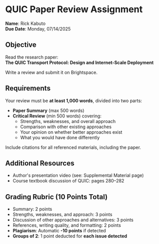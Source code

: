 # QUIC Paper Review Assignment

**Name**: Rick Kabuto  
**Due Date**: Monday, 07/14/2025  

## Objective  
Read the research paper:  
**The QUIC Transport Protocol: Design and Internet-Scale Deployment**  

Write a review and submit it on Brightspace.  

## Requirements  
Your review must be **at least 1,000 words**, divided into two parts:

- **Paper Summary** (max 500 words)  
- **Critical Review** (min 500 words) covering:
  - Strengths, weaknesses, and overall approach  
  - Comparison with other existing approaches  
  - Your opinion on whether better approaches exist  
  - What you would have done differently  

Include citations for all referenced materials, including the paper.

## Additional Resources  
- Author's presentation video (see: Supplemental Material page)  
- Course textbook discussion of QUIC: pages 280–282  

## Grading Rubric (10 Points Total)  
- Summary: 2 points  
- Strengths, weaknesses, and approach: 3 points  
- Discussion of other approaches and alternatives: 3 points  
- References, writing quality, and formatting: 2 points  
- **Plagiarism**: Automatic **-10 points** if detected  
- **Groups of 2**: 1 point deducted for **each issue detected**
